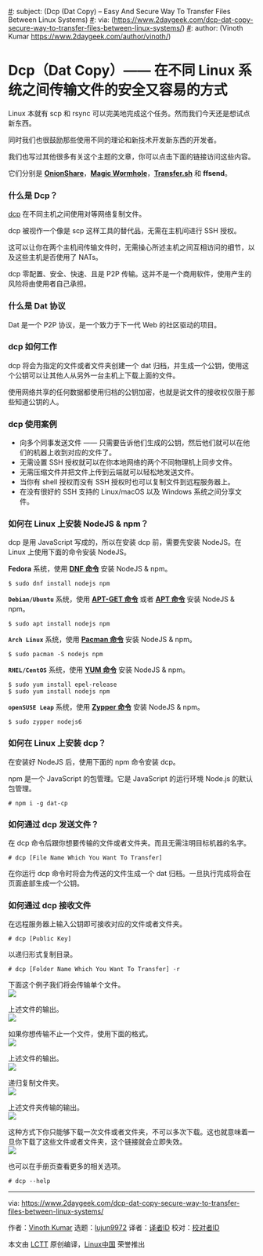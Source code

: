 [#]: collector: (lujun9972)
[#]: translator: (dianbanjiu )
[#]: reviewer: ( )
[#]: publisher: ( )
[#]: url: ( )
[#]: subject: (Dcp (Dat Copy) – Easy And Secure Way To Transfer Files Between Linux Systems)
[#]: via: (https://www.2daygeek.com/dcp-dat-copy-secure-way-to-transfer-files-between-linux-systems/)
[#]: author: (Vinoth Kumar https://www.2daygeek.com/author/vinoth/)

Dcp（Dat Copy）—— 在不同 Linux 系统之间传输文件的安全又容易的方式
======

Linux 本就有 scp 和 rsync 可以完美地完成这个任务。然而我们今天还是想试点新东西。   

同时我们也很鼓励那些使用不同的理论和新技术开发新东西的开发者。  

我们也写过其他很多有关这个主题的文章，你可以点击下面的链接访问这些内容。  

它们分别是 **[OnionShare][1]**，**[Magic Wormhole][2]**，**[Transfer.sh][3]** 和 **ffsend**。   

### 什么是 Dcp？

[dcp][4] 在不同主机之间使用对等网络复制文件。

dcp 被视作一个像是 scp 这样工具的替代品，无需在主机间进行 SSH 授权。  

这可以让你在两个主机间传输文件时，无需操心所述主机之间互相访问的细节，以及这些主机是否使用了 NATs。 

dcp 零配置、安全、快速、且是 P2P 传输。这并不是一个商用软件，使用产生的风险将由使用者自己承担。    

### 什么是 Dat 协议

Dat 是一个 P2P 协议，是一个致力于下一代 Web 的社区驱动的项目。  

### dcp 如何工作

dcp 将会为指定的文件或者文件夹创建一个 dat 归档，并生成一个公钥，使用这个公钥可以让其他人从另外一台主机上下载上面的文件。  

使用网络共享的任何数据都使用归档的公钥加密，也就是说文件的接收权仅限于那些知道公钥的人。  

### dcp 使用案例

  * 向多个同事发送文件 —— 只需要告诉他们生成的公钥，然后他们就可以在他们的机器上收到对应的文件了。  
  * 无需设置 SSH 授权就可以在你本地网络的两个不同物理机上同步文件。  
  * 无需压缩文件并把文件上传到云端就可以轻松地发送文件。  
  * 当你有 shell 授权而没有 SSH 授权时也可以复制文件到远程服务器上。  
  * 在没有很好的 SSH 支持的 Linux/macOS 以及 Windows 系统之间分享文件。  



### 如何在 Linux 上安装 NodeJS & npm？

dcp 是用 JavaScript 写成的，所以在安装 dcp 前，需要先安装 NodeJS。在 Linux 上使用下面的命令安装 NodeJS。  

**Fedora** 系统，使用 **[DNF 命令][5]** 安装 NodeJS & npm。  

```
$ sudo dnf install nodejs npm
```

**`Debian/Ubuntu`** 系统，使用 **[APT-GET 命令][6]** 或者 **[APT 命令][6]** 安装 NodeJS & npm。  

```
$ sudo apt install nodejs npm
```

**`Arch Linux`** 系统，使用 **[Pacman 命令][8]** 安装 NodeJS & npm。  

```
$ sudo pacman -S nodejs npm
```

**`RHEL/CentOS`** 系统，使用 **[YUM 命令][9]** 安装 NodeJS & npm。  

```
$ sudo yum install epel-release
$ sudo yum install nodejs npm
```

**`openSUSE Leap`** 系统，使用 **[Zypper 命令][10]** 安装 NodeJS & npm。  

```
$ sudo zypper nodejs6
```

### 如何在 Linux 上安装 dcp？

在安装好 NodeJS 后，使用下面的 npm 命令安装 dcp。  

npm 是一个 JavaScript 的包管理。它是 JavaScript 的运行环境 Node.js 的默认包管理。  

```
# npm i -g dat-cp
```
### 如何通过 dcp 发送文件？

在 dcp 命令后跟你想要传输的文件或者文件夹。而且无需注明目标机器的名字。  

```
# dcp [File Name Which You Want To Transfer]
```

在你运行 dcp 命令时将会为传送的文件生成一个 dat 归档。一旦执行完成将会在页面底部生成一个公钥。  

### 如何通过 dcp 接收文件

在远程服务器上输入公钥即可接收对应的文件或者文件夹。  

```
# dcp [Public Key]
```

以递归形式复制目录。  

```
# dcp [Folder Name Which You Want To Transfer] -r
```

下面这个例子我们将会传输单个文件。  
![][12]

上述文件的输出。  
![][13]

如果你想传输不止一个文件，使用下面的格式。  
![][14]

上述文件的输出。  
![][15]

递归复制文件夹。  
![][16]

上述文件夹传输的输出。  
![][17]

这种方式下你只能够下载一次文件或者文件夹，不可以多次下载。这也就意味着一旦你下载了这些文件或者文件夹，这个链接就会立即失效。  
![][18]

也可以在手册页查看更多的相关选项。  

```
# dcp --help
```

--------------------------------------------------------------------------------

via: https://www.2daygeek.com/dcp-dat-copy-secure-way-to-transfer-files-between-linux-systems/

作者：[Vinoth Kumar][a]
选题：[lujun9972][b]
译者：[译者ID](https://github.com/译者ID)
校对：[校对者ID](https://github.com/校对者ID)

本文由 [LCTT](https://github.com/LCTT/TranslateProject) 原创编译，[Linux中国](https://linux.cn/) 荣誉推出

[a]: https://www.2daygeek.com/author/vinoth/
[b]: https://github.com/lujun9972
[1]: https://www.2daygeek.com/onionshare-secure-way-to-share-files-sharing-tool-linux/
[2]: https://www.2daygeek.com/wormhole-securely-share-files-from-linux-command-line/
[3]: https://www.2daygeek.com/transfer-sh-easy-fast-way-share-files-over-internet-from-command-line/
[4]: https://github.com/tom-james-watson/dat-cp
[5]: https://www.2daygeek.com/dnf-command-examples-manage-packages-fedora-system/
[6]: https://www.2daygeek.com/apt-get-apt-cache-command-examples-manage-packages-debian-ubuntu-systems/
[7]: https://www.2daygeek.com/apt-command-examples-manage-packages-debian-ubuntu-systems/
[8]: https://www.2daygeek.com/pacman-command-examples-manage-packages-arch-linux-system/
[9]: https://www.2daygeek.com/yum-command-examples-manage-packages-rhel-centos-systems/
[10]: https://www.2daygeek.com/zypper-command-examples-manage-packages-opensuse-system/
[11]: data:image/gif;base64,R0lGODlhAQABAIAAAAAAAP///yH5BAEAAAAALAAAAAABAAEAAAIBRAA7
[12]: https://www.2daygeek.com/wp-content/uploads/2019/01/Dcp-Dat-Copy-Easy-And-Secure-Way-To-Transfer-Files-Between-Linux-Systems-1.png
[13]: https://www.2daygeek.com/wp-content/uploads/2019/01/Dcp-Dat-Copy-Easy-And-Secure-Way-To-Transfer-Files-Between-Linux-Systems-2.png
[14]: https://www.2daygeek.com/wp-content/uploads/2019/01/Dcp-Dat-Copy-Easy-And-Secure-Way-To-Transfer-Files-Between-Linux-Systems-3.jpg
[15]: https://www.2daygeek.com/wp-content/uploads/2019/01/Dcp-Dat-Copy-Easy-And-Secure-Way-To-Transfer-Files-Between-Linux-Systems-4.jpg
[16]: https://www.2daygeek.com/wp-content/uploads/2019/01/Dcp-Dat-Copy-Easy-And-Secure-Way-To-Transfer-Files-Between-Linux-Systems-6.jpg
[17]: https://www.2daygeek.com/wp-content/uploads/2019/01/Dcp-Dat-Copy-Easy-And-Secure-Way-To-Transfer-Files-Between-Linux-Systems-7.jpg
[18]: https://www.2daygeek.com/wp-content/uploads/2019/01/Dcp-Dat-Copy-Easy-And-Secure-Way-To-Transfer-Files-Between-Linux-Systems-5.jpg
